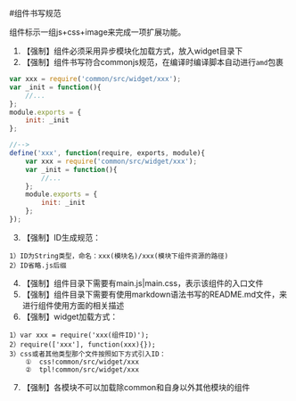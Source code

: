 #组件书写规范

组件标示一组js+css+image来完成一项扩展功能。

1. 【强制】组件必须采用异步模块化加载方式，放入widget目录下
2. 【强制】组件书写符合commonjs规范，在编译时编译脚本自动进行`amd`包裹
```javascript
var xxx = require('common/src/widget/xxx');
var _init = function(){
    //...
};
module.exports = {
    init: _init
};

//-->
define('xxx', function(require, exports, module){
    var xxx = require('common/src/widget/xxx');
    var _init = function(){
        //...
    };
    module.exports = {
        init: _init
    };
});
```
3. 【强制】ID生成规范：
```
1）ID为String类型，命名：xxx(模块名)/xxx(模块下组件资源的路径)
2）ID省略.js后缀
```
4. 【强制】组件目录下需要有main.js|main.css，表示该组件的入口文件
5. 【强制】组件目录下需要有使用markdown语法书写的README.md文件，来进行组件使用方面的相关描述
6. 【强制】widget加载方式：
```
1）var xxx = require('xxx(组件ID)');
2）require(['xxx'], function(xxx){});
3）css或者其他类型那个文件按照如下方式引入ID：
    ①  css!common/src/widget/xxx
    ②  tpl!common/src/widget/xxx
```
7. 【强制】各模块不可以加载除common和自身以外其他模块的组件

